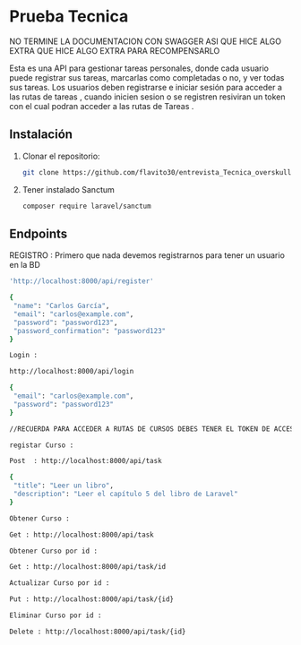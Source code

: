 # Prueba Tecnica

NO TERMINE LA DOCUMENTACION CON SWAGGER ASI QUE HICE ALGO EXTRA QUE HICE ALGO EXTRA PARA RECOMPENSARLO

Esta es una API para gestionar tareas personales, donde cada usuario puede registrar sus tareas, marcarlas como completadas o no, y ver todas sus tareas. Los usuarios deben registrarse e iniciar sesión para acceder a las rutas de tareas , cuando inicien sesion o se registren resiviran un token con el cual podran acceder a las rutas de Tareas .




## Instalación

1. Clonar el repositorio:

   ```bash
   git clone https://github.com/flavito30/entrevista_Tecnica_overskull.git

2. Tener instalado Sanctum 
      ```bash
   composer require laravel/sanctum

## Endpoints
 REGISTRO : 
 Primero que nada devemos registrarnos para tener un usuario en la BD
   ```bash
   'http://localhost:8000/api/register'
 
 {
    "name": "Carlos García",
    "email": "carlos@example.com",
    "password": "password123",
    "password_confirmation": "password123"
 }

Login : 

http://localhost:8000/api/login

{
    "email": "carlos@example.com",
    "password": "password123"
}

//RECUERDA PARA ACCEDER A RUTAS DE CURSOS DEBES TENER EL TOKEN DE ACCESO PROPORCIANDO AL MOMENTO DE LOGEARTE O REGISTRATE Y PEGARLO EN EL BEARER TOKEN

registar Curso : 

   Post  : http://localhost:8000/api/task

   {
    "title": "Leer un libro",
    "description": "Leer el capítulo 5 del libro de Laravel"
   }

Obtener Curso :

   Get : http://localhost:8000/api/task

Obtener Curso por id : 

   Get : http://localhost:8000/api/task/id

Actualizar Curso por id : 

   Put : http://localhost:8000/api/task/{id}

Eliminar Curso por id : 

   Delete : http://localhost:8000/api/task/{id}

